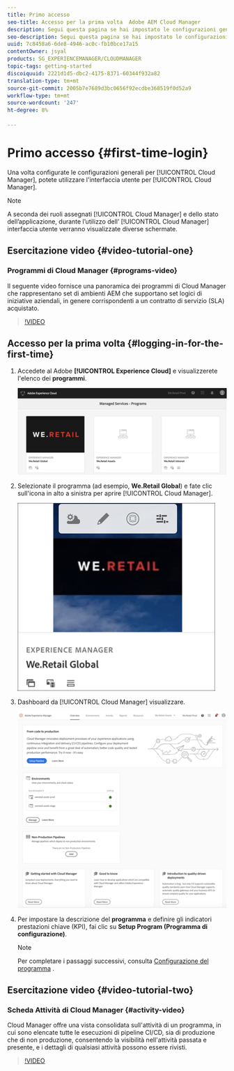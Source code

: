 ```yaml
---
title: Primo accesso
seo-title: Accesso per la prima volta  Adobe AEM Cloud Manager
description: Segui questa pagina se hai impostato le configurazioni generali e sei pronto a utilizzare Cloud Manager per la prima volta.
seo-description: Segui questa pagina se hai impostato le configurazioni generali e sei pronto a utilizzare  Adobe AEM Cloud Manager per la prima volta.
uuid: 7c8458a6-6de8-4946-ac0c-fb10bce17a15
contentOwner: jsyal
products: SG_EXPERIENCEMANAGER/CLOUDMANAGER
topic-tags: getting-started
discoiquuid: 2221d1d5-dbc2-4175-8371-60344f932a82
translation-type: tm+mt
source-git-commit: 2005b7e7689d3bc0656f92ecdbe368519f0d52a9
workflow-type: tm+mt
source-wordcount: '247'
ht-degree: 8%

---
```



# Primo accesso {#first-time-login}

Una volta configurate le configurazioni generali per [!UICONTROL Cloud Manager], potete utilizzare l&#39;interfaccia utente per [!UICONTROL Cloud Manager].

>[!NOTE]
>A seconda dei ruoli assegnati [!UICONTROL Cloud Manager] e dello stato dell’applicazione, durante l’utilizzo dell’ [!UICONTROL Cloud Manager] interfaccia utente verranno visualizzate diverse schermate.

## Esercitazione video {#video-tutorial-one}

### Programmi di Cloud Manager {#programs-video}

Il seguente video fornisce una panoramica dei programmi di Cloud Manager che rappresentano set di ambienti AEM che supportano set logici di iniziative aziendali, in genere corrispondenti a un contratto di servizio (SLA) acquistato.

>[!VIDEO](https://video.tv.adobe.com/v/26313/)

## Accesso per la prima volta {#logging-in-for-the-first-time}

1. Accedete al Adobe **[!UICONTROL Experience Cloud]** e visualizzerete l&#39;elenco dei **programmi**.

   ![](assets/screen_shot_2018-06-04at120643pm.png)

1. Selezionate il programma (ad esempio, **We.Retail Global**) e fate clic sull&#39;icona in alto a sinistra per aprire [!UICONTROL Cloud Manager].

   ![](assets/first-timea1.png)

1. Dashboard da [!UICONTROL Cloud Manager] visualizzare.

   ![](assets/FirstLogin1.png)

1. Per impostare la descrizione del **programma** e definire gli indicatori prestazioni chiave (KPI), fai clic su **Setup Program (Programma di configurazione)**.

   >[!NOTE]
   >
   >Per completare i passaggi successivi, consulta [Configurazione del programma](https://helpx.adobe.com/experience-manager/cloud-manager/using/setting-up-program.html) .

## Esercitazione video {#video-tutorial-two}

### Scheda Attività di Cloud Manager {#activity-video}

Cloud Manager offre una vista consolidata sull&#39;attività di un programma, in cui sono elencate tutte le esecuzioni di pipeline CI/CD, sia di produzione che di non produzione, consentendo la visibilità nell&#39;attività passata e presente, e i dettagli di qualsiasi attività possono essere rivisti.

>[!VIDEO](https://video.tv.adobe.com/v/26313/)